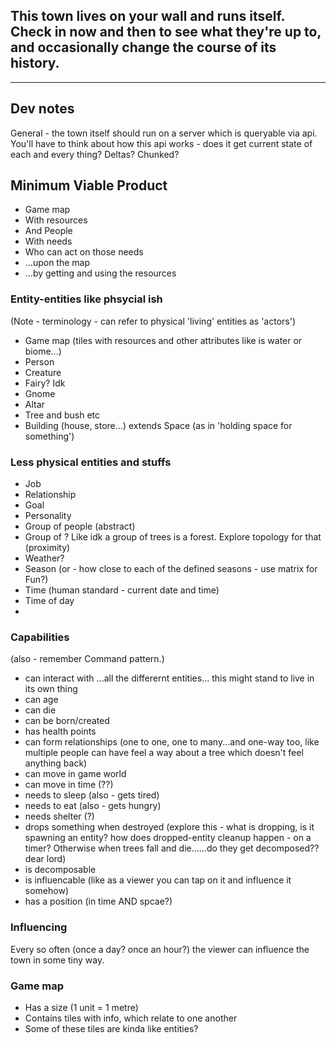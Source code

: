 ## This town lives on your wall and runs itself. Check in now and then to see what they're up to, and occasionally change the course of its history.

---

## Dev notes

General - the town itself should run on a server which is queryable via api. You'll have to think about how this api works - does it get current state of each and every thing? Deltas? Chunked?

## Minimum Viable Product

-   Game map
-   With resources
-   And People
-   With needs
-   Who can act on those needs
-   ...upon the map
-   ...by getting and using the resources

### Entity-entities like phsycial ish

(Note - terminology - can refer to physical 'living' entities as 'actors')

-   Game map (tiles with resources and other attributes like is water or biome...)
-   Person
-   Creature
-   Fairy? Idk
-   Gnome
-   Altar
-   Tree and bush etc
-   Building (house, store...) extends Space (as in 'holding space for something')

### Less physical entities and stuffs

-   Job
-   Relationship
-   Goal
-   Personality
-   Group of people (abstract)
-   Group of ? Like idk a group of trees is a forest. Explore topology for that (proximity)
-   Weather?
-   Season (or - how close to each of the defined seasons - use matrix for Fun?)
-   Time (human standard - current date and time)
-   Time of day
-

### Capabilities

(also - remember Command pattern.)

-   can interact with ...all the differernt entities... this might stand to live in its own thing
-   can age
-   can die
-   can be born/created
-   has health points
-   can form relationships (one to one, one to many...and one-way too, like multiple people can have feel a way about a tree which doesn't feel anything back)
-   can move in game world
-   can move in time (??)
-   needs to sleep (also - gets tired)
-   needs to eat (also - gets hungry)
-   needs shelter (?)
-   drops something when destroyed (explore this - what is dropping, is it spawning an entity? how does dropped-entity cleanup happen - on a timer? Otherwise when trees fall and die......do they get decomposed?? dear lord)
-   is decomposable
-   is influencable (like as a viewer you can tap on it and influence it somehow)
-   has a position (in time AND spcae?)

### Influencing

Every so often (once a day? once an hour?) the viewer can influence the town in some tiny way.

### Game map

-   Has a size (1 unit = 1 metre)
-   Contains tiles with info, which relate to one another
-   Some of these tiles are kinda like entities?
